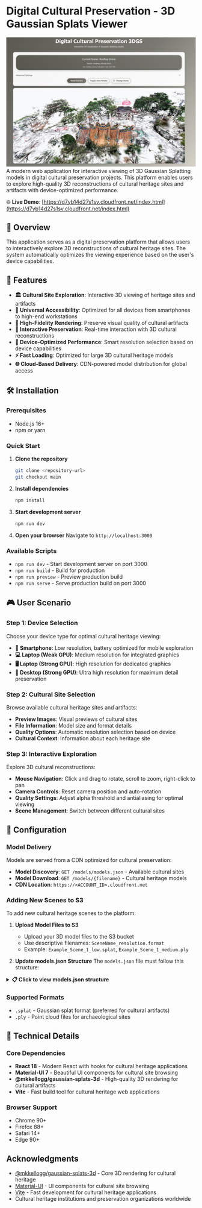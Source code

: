 # Digital Cultural Preservation - 3D Gaussian Splats Viewer

![Digital Cultural Preservation 3DGS Interface](./docs/demo.jpeg)
A modern web application for interactive viewing of 3D Gaussian Splatting models in digital cultural preservation projects. This platform enables users to explore high-quality 3D reconstructions of cultural heritage sites and artifacts with device-optimized performance.

🌐 **Live Demo**: [https://d7yb14d27s1sv.cloudfront.net/index.html](https://d7yb14d27s1sv.cloudfront.net/index.html)

## 🎯 Overview

This application serves as a digital preservation platform that allows users to interactively explore 3D reconstructions of cultural heritage sites. The system automatically optimizes the viewing experience based on the user's device capabilities.

## 🚀 Features

- **🏛️ Cultural Site Exploration**: Interactive 3D viewing of heritage sites and artifacts
- **📱 Universal Accessibility**: Optimized for all devices from smartphones to high-end workstations
- **🎨 High-Fidelity Rendering**: Preserve visual quality of cultural artifacts
- **🔄 Interactive Preservation**: Real-time interaction with 3D cultural reconstructions
- **🎯 Device-Optimized Performance**: Smart resolution selection based on device capabilities
- **⚡ Fast Loading**: Optimized for large 3D cultural heritage models
- **🌐 Cloud-Based Delivery**: CDN-powered model distribution for global access

## 🛠️ Installation

### Prerequisites

- Node.js 16+
- npm or yarn

### Quick Start

1. **Clone the repository**

   ```bash
   git clone <repository-url>
   git checkout main
   ```

2. **Install dependencies**

   ```bash
   npm install
   ```

3. **Start development server**

   ```bash
   npm run dev
   ```

4. **Open your browser**
   Navigate to `http://localhost:3000`

### Available Scripts

- `npm run dev` - Start development server on port 3000
- `npm run build` - Build for production
- `npm run preview` - Preview production build
- `npm run serve` - Serve production build on port 3000

## 🎮 User Scenario

### Step 1: Device Selection

Choose your device type for optimal cultural heritage viewing:

- **📱 Smartphone**: Low resolution, battery optimized for mobile exploration
- **💻 Laptop (Weak GPU)**: Medium resolution for integrated graphics
- **🖥️ Laptop (Strong GPU)**: High resolution for dedicated graphics
- **🚀 Desktop (Strong GPU)**: Ultra high resolution for maximum detail preservation

### Step 2: Cultural Site Selection

Browse available cultural heritage sites and artifacts:

- **Preview Images**: Visual previews of cultural sites
- **File Information**: Model size and format details
- **Quality Options**: Automatic resolution selection based on device
- **Cultural Context**: Information about each heritage site

### Step 3: Interactive Exploration

Explore 3D cultural reconstructions:

- **Mouse Navigation**: Click and drag to rotate, scroll to zoom, right-click to pan
- **Camera Controls**: Reset camera position and auto-rotation
- **Quality Settings**: Adjust alpha threshold and antialiasing for optimal viewing
- **Scene Management**: Switch between different cultural sites

## 🔧 Configuration

### Model Delivery

Models are served from a CDN optimized for cultural preservation:

- **Model Discovery**: `GET /models/models.json` - Available cultural sites
- **Model Download**: `GET /models/{filename}` - Cultural heritage models
- **CDN Location**: `https://<ACCOUNT_ID>.cloudfront.net`

### Adding New Scenes to S3

To add new cultural heritage scenes to the platform:

1. **Upload Model Files to S3**

   - Upload your 3D model files to the S3 bucket
   - Use descriptive filenames: `SceneName_resolution.format`
   - Example: `Example_Scene_1_low.splat`, `Example_Scene_1_medium.ply`

2. **Update models.json Structure**
   The `models.json` file must follow this structure:

<details>
<summary><strong>📋 Click to view models.json structure</strong></summary>

```json
{
  "total_count": 2,
  "scenes": [
    {
      "scene_name": "Example_Scene_1",
      "file_types": [
        {
          "type": ".splat",
          "resolutions": [
            {
              "resolution": "low",
              "filename": "Example_Scene_1_low.splat",
              "size": 16805728,
              "size_mb": 16.03
            },
            {
              "resolution": "medium",
              "filename": "Example_Scene_1_medium.splat",
              "size": 33611456,
              "size_mb": 32.06
            },
            {
              "resolution": "high",
              "filename": "Example_Scene_1_high.splat",
              "size": 67222912,
              "size_mb": 64.11
            },
            {
              "resolution": "full",
              "filename": "Example_Scene_1_full.splat",
              "size": 134445824,
              "size_mb": 128.22
            }
          ],
          "count": 4
        },
        {
          "type": ".ply",
          "resolutions": [
            {
              "resolution": "low",
              "filename": "Example_Scene_1_low.ply",
              "size": 130245923,
              "size_mb": 124.21
            },
            {
              "resolution": "medium",
              "filename": "Example_Scene_1_medium.ply",
              "size": 260490316,
              "size_mb": 248.42
            },
            {
              "resolution": "high",
              "filename": "Example_Scene_1_high.ply",
              "size": 390734708,
              "size_mb": 372.63
            }
          ],
          "count": 3
        }
      ],
      "count": 7
    },
    {
      "scene_name": "Example_Scene_2",
      "file_types": [
        {
          "type": ".splat",
          "resolutions": [
            {
              "resolution": "low",
              "filename": "Example_Scene_2_low.splat",
              "size": 8402864,
              "size_mb": 8.01
            },
            {
              "resolution": "full",
              "filename": "Example_Scene_2_full.splat",
              "size": 33611456,
              "size_mb": 32.06
            }
          ],
          "count": 2
        }
      ],
      "count": 2
    }
  ],
  "success": true
}
```

**Required Fields:**

- `scene_name`: Unique identifier for the cultural site
- `file_types`: Array of supported formats (`.splat`, `.ply`, etc.)
- `resolutions`: Available quality levels (`low`, `medium`, `high`, `full`)
- `filename`: Exact filename in S3 bucket
- `size`: File size in bytes
- `size_mb`: File size in megabytes
- `count`: Number of files in each category

**Resolution Guidelines:**

- `low`: ~100-200MB, optimized for mobile devices
- `medium`: ~200-400MB, balanced quality and performance
- `high`: ~400-800MB, high quality for strong GPUs
- `full`: ~800MB+, maximum quality for desktop systems

</details>

### Supported Formats

- `.splat` - Gaussian splat format (preferred for cultural artifacts)
- `.ply` - Point cloud files for archaeological sites

## 🔧 Technical Details

### Core Dependencies

- **React 18** - Modern React with hooks for cultural heritage applications
- **Material-UI 7** - Beautiful UI components for cultural site browsing
- **@mkkellogg/gaussian-splats-3d** - High-quality 3D rendering for cultural artifacts
- **Vite** - Fast build tool for cultural heritage web applications

### Browser Support

- Chrome 90+
- Firefox 88+
- Safari 14+
- Edge 90+

## Acknowledgments

- [@mkkellogg/gaussian-splats-3d](https://github.com/mkkellogg/GaussianSplats3D) - Core 3D rendering for cultural heritage
- [Material-UI](https://mui.com/) - UI components for cultural site browsing
- [Vite](https://vitejs.dev/) - Fast development for cultural heritage applications
- Cultural heritage institutions and preservation organizations worldwide
